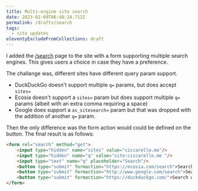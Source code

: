 ```yaml
---
title: Multi-engine site search
date: 2023-02-09T06:48:24.712Z
permalink: /drafts/search
tags:
  - site updates
eleventyExcludeFromCollections: draft
---
```

I added the [/search](/search/) page to the site with a form supporting multiple search engines. This gives users a choice in case they have a preference.

The challange was, different sites have different query param support.

- DuckDuckGo doesn't support multiple `q=` params, but does accept `sites=`
- Ecosia doesn't support a `sites=` param but does support multiple `q=` params (albeit with an extra comma requiring a space)
- Google does support a `as_sitesearch=` param but that was dropped with the addition of another `q=` param.

Then the only difference was the form action would could be defined on the button. The final result is as follows:

```html
<form rel="search" method="get">
    <input type="hidden" name="sites" value="ciccarello.me"/>
    <input type="hidden" name="q" value="site:ciccarello.me "/>
    <input type="text" name="q" placeholder="Search"/>
    <button type="submit" formaction="https://ecosia.com/search">Search with Ecosia</button>
    <button type="submit" formaction="http://www.google.com/search">Search with Google</button>
    <button type="submit" formaction="https://duckduckgo.com/">Search with DuckDuckGo</button>
</form>
```
